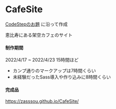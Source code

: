 # CafeSite
[CodeStepのお題](https://code-step.com/store-menu/) に沿って作成

恵比寿にある架空カフェのサイト


#### 制作期間
2022/4/17 ~ 2022/4/23 15時間ほど

- カンプ通りのマークアップは7時間くらい
- 未経験だったSass導入や作り込みに8時間くらい

#### 完成品
https://zasssou.github.io/CafeSite/
